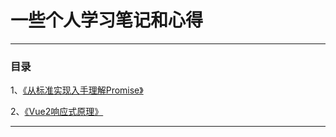 # 一些个人学习笔记和心得
---
### 目录

1、[《从标准实现入手理解Promise》](https://github.com/ben-lau/blog/blob/master/blog/从标准实现入手理解Promise.md)

2、[《Vue2响应式原理》](https://github.com/ben-lau/blog/blob/master/blog/Vue2响应式原理.md)

---